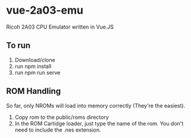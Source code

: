 # vue-2a03-emu
Ricoh 2A03 CPU Emulator written in Vue.JS

## To run
1. Download/clone
1. run npm install
1. run npm run serve

## ROM Handling
So far, only NROMs will load into memory correctly (They're the easiest).
1. Copy rom to the public/roms directory
1. In the ROM Cartidge loader, just type the name of the rom. You don't need to include the .nes extension.
